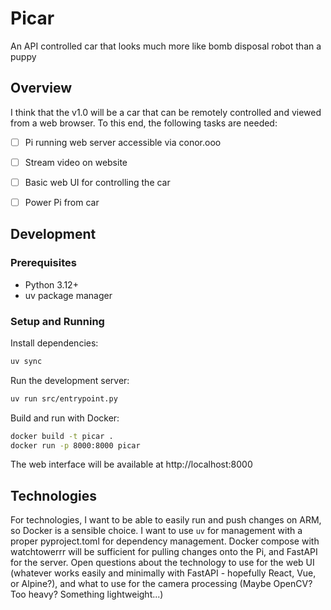 # Picar
An API controlled car that looks much more like bomb disposal robot than a puppy


## Overview

I think that the v1.0 will be a car that can be remotely controlled and viewed
from a web browser. To this end, the following tasks are needed:

- [ ] Pi running web server accessible via conor.ooo
- [ ] Stream video on website
- [ ] Basic web UI for controlling the car
- [ ] Power Pi from car


## Development

### Prerequisites
- Python 3.12+
- uv package manager

### Setup and Running

Install dependencies:
```bash
uv sync
```

Run the development server:
```bash
uv run src/entrypoint.py
```

Build and run with Docker:
```bash
docker build -t picar .
docker run -p 8000:8000 picar
```

The web interface will be available at http://localhost:8000


## Technologies

For technologies, I want to be able to easily run and push changes on ARM, so
Docker is a sensible choice. I want to use `uv` for management with a proper
pyproject.toml for dependency management. Docker compose with watchtowerrr will
be sufficient for pulling changes onto the Pi, and FastAPI for the server. Open
questions about the technology to use for the web UI (whatever works easily and
minimally with FastAPI - hopefully React, Vue, or Alpine?), and what to use for
the camera processing (Maybe OpenCV? Too heavy? Something lightweight...)
